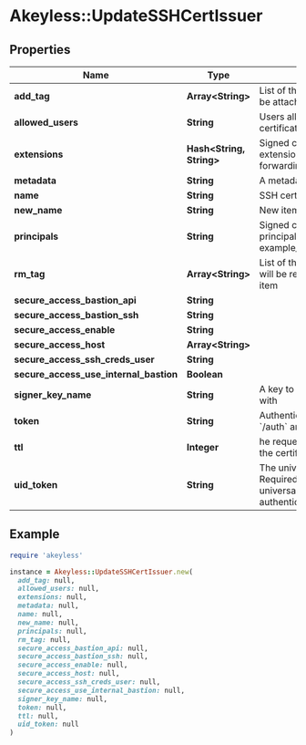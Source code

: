 # Akeyless::UpdateSSHCertIssuer

## Properties

| Name | Type | Description | Notes |
| ---- | ---- | ----------- | ----- |
| **add_tag** | **Array&lt;String&gt;** | List of the new tags that will be attached to this item | [optional] |
| **allowed_users** | **String** | Users allowed to fetch the certificate, e.g root,ubuntu |  |
| **extensions** | **Hash&lt;String, String&gt;** | Signed certificates with extensions, e.g permit-port-forwarding&#x3D;\\\&quot;\\\&quot; | [optional] |
| **metadata** | **String** | A metadata about the issuer | [optional] |
| **name** | **String** | SSH certificate issuer name |  |
| **new_name** | **String** | New item name | [optional] |
| **principals** | **String** | Signed certificates with principal, e.g example_role1,example_role2 | [optional] |
| **rm_tag** | **Array&lt;String&gt;** | List of the existent tags that will be removed from this item | [optional] |
| **secure_access_bastion_api** | **String** |  | [optional] |
| **secure_access_bastion_ssh** | **String** |  | [optional] |
| **secure_access_enable** | **String** |  | [optional] |
| **secure_access_host** | **Array&lt;String&gt;** |  | [optional] |
| **secure_access_ssh_creds_user** | **String** |  | [optional] |
| **secure_access_use_internal_bastion** | **Boolean** |  | [optional] |
| **signer_key_name** | **String** | A key to sign the certificate with |  |
| **token** | **String** | Authentication token (see &#x60;/auth&#x60; and &#x60;/configure&#x60;) | [optional] |
| **ttl** | **Integer** | he requested Time To Live for the certificate, in seconds |  |
| **uid_token** | **String** | The universal identity token, Required only for universal_identity authentication | [optional] |

## Example

```ruby
require 'akeyless'

instance = Akeyless::UpdateSSHCertIssuer.new(
  add_tag: null,
  allowed_users: null,
  extensions: null,
  metadata: null,
  name: null,
  new_name: null,
  principals: null,
  rm_tag: null,
  secure_access_bastion_api: null,
  secure_access_bastion_ssh: null,
  secure_access_enable: null,
  secure_access_host: null,
  secure_access_ssh_creds_user: null,
  secure_access_use_internal_bastion: null,
  signer_key_name: null,
  token: null,
  ttl: null,
  uid_token: null
)
```

